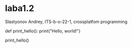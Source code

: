 # laba1.2
Slastyonov Andrey, ITS-b-o-22-1, crossplatfom programming 

def print_hello():
    print("Hello, world!")

print_hello()